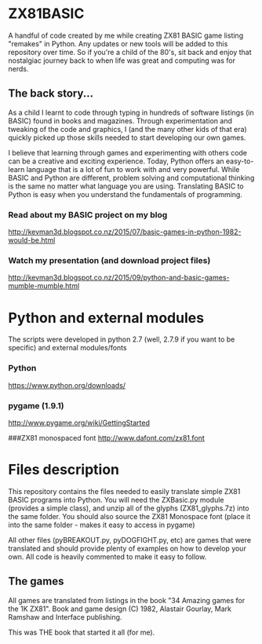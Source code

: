 # ZX81BASIC
A handful of code created by me while creating ZX81 BASIC game listing "remakes" in Python.  Any updates or new tools will
be added to this repository over time.  So if you're a child of the 80's, sit back and enjoy that nostalgiac journey back to when life
was great and computing was for nerds.
## The back story...
As a child I learnt to code through typing in hundreds of software listings (in BASIC) found in books and magazines.  Through
experimentation and tweaking of the code and graphics, I (and the many other kids of that era) quickly picked up those skills needed
to start developing our own games.

I believe that learning through games and experimenting with others code can be a creative and exciting experience.  Today, Python
offers an easy-to-learn language that is a lot of fun to work with and very powerful.  While BASIC and Python are different, problem
solving and computational thinking is the same no matter what language you are using.  Translating BASIC to Python is easy when you
understand the fundamentals of programming.

### Read about my BASIC project on my blog
http://kevman3d.blogspot.co.nz/2015/07/basic-games-in-python-1982-would-be.html
### Watch my presentation (and download project files)
http://kevman3d.blogspot.co.nz/2015/09/python-and-basic-games-mumble-mumble.html

# Python and external modules
The scripts were developed in python 2.7 (well, 2.7.9 if you want to be specific) and external modules/fonts

### Python
https://www.python.org/downloads/

### pygame (1.9.1)
http://www.pygame.org/wiki/GettingStarted

###ZX81 monospaced font
http://www.dafont.com/zx81.font

# Files description
This repository contains the files needed to easily translate simple ZX81 BASIC programs into Python.  You will need the ZXBasic.py module (provides a simple class), and unzip all of the glyphs (ZX81_glyphs.7z) into the same folder.  You should also source the ZX81 Monospace font (place it into the same folder - makes it easy to access in pygame)

All other files (pyBREAKOUT.py, pyDOGFIGHT.py, etc) are games that were translated and should provide plenty of examples on how to develop your own.  All code is heavily commented to make it easy to follow.

## The games
All games are translated from listings in the book "34 Amazing games for the 1K ZX81".  Book and game design (C) 1982,
Alastair Gourlay, Mark Ramshaw and Interface publishing.

This was THE book that started it all (for me).
